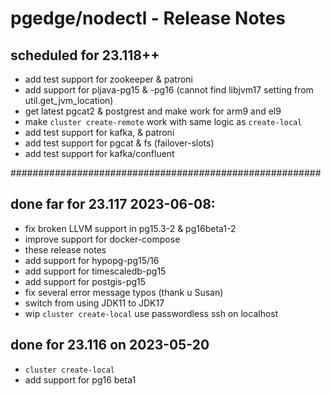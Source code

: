 # pgedge/nodectl - Release Notes

## scheduled for 23.118++
  - add test support for zookeeper & patroni
  - add support for pljava-pg15 & -pg16 (cannot find libjvm17  setting from util.get_jvm_location)
  - get latest pgcat2 & postgrest and make work for arm9 and el9
  - make `cluster create-remote` work with same logic as `create-local`
  - add test support for kafka, & patroni
  - add test support for pgcat & fs (failover-slots)
  - add test support for kafka/confluent


########################################################

## done far for 23.117  2023-06-08:
  - fix broken LLVM support in pg15.3-2 & pg16beta1-2
  - improve support for docker-compose
  - these release notes
  - add support for hypopg-pg15/16
  - add support for timescaledb-pg15
  - add support for postgis-pg15
  - fix several error message typos (thank u Susan)
  - switch from using JDK11 to JDK17
  - wip `cluster create-local` use passwordless ssh on localhost


## done for 23.116 on 2023-05-20
  - `cluster create-local`
  - add support for pg16 beta1







